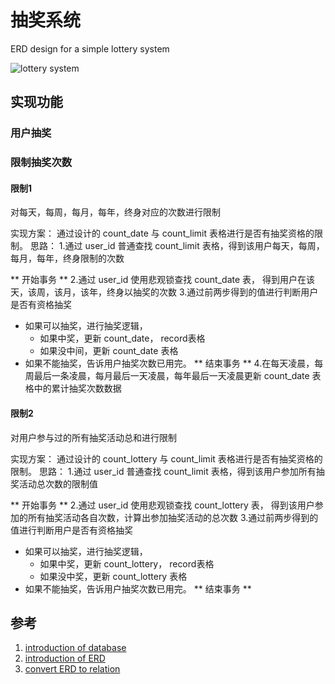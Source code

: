 # 抽奖系统
ERD design for a simple lottery system

![lottery system](https://blog-1300663127.cos.ap-shanghai.myqcloud.com/BackEnd_Notes/database/lottery_ERD2.png)

## 实现功能
### 用户抽奖

### 限制抽奖次数
#### 限制1
对每天，每周，每月，每年，终身对应的次数进行限制

实现方案：
通过设计的 count_date 与 count_limit 表格进行是否有抽奖资格的限制。
思路：
1.通过 user_id 普通查找 count_limit 表格，得到该用户每天，每周，每月，每年，终身限制的次数

** 开始事务 **
2.通过 user_id 使用悲观锁查找 count_date 表， 得到用户在该天，该周，该月，该年，终身以抽奖的次数
3.通过前两步得到的值进行判断用户是否有资格抽奖
- 如果可以抽奖，进行抽奖逻辑，
  - 如果中奖，更新 count_date， record表格
  - 如果没中间，更新 count_date 表格
- 如果不能抽奖，告诉用户抽奖次数已用完。
** 结束事务 **
4.在每天凌晨，每周最后一条凌晨，每月最后一天凌晨，每年最后一天凌晨更新 count_date 表格中的累计抽奖次数数据

#### 限制2
对用户参与过的所有抽奖活动总和进行限制

实现方案：
通过设计的 count_lottery 与 count_limit 表格进行是否有抽奖资格的限制。
思路：
1.通过 user_id 普通查找 count_limit 表格，得到该用户参加所有抽奖活动总次数的限制值

** 开始事务 **
2.通过 user_id 使用悲观锁查找 count_lottery 表， 得到该用户参加的所有抽奖活动各自次数，计算出参加抽奖活动的总次数
3.通过前两步得到的值进行判断用户是否有资格抽奖
- 如果可以抽奖，进行抽奖逻辑，
  - 如果中奖，更新 count_lottery， record表格
  - 如果没中奖，更新 count_lottery 表格
- 如果不能抽奖，告诉用户抽奖次数已用完。
** 结束事务 **


## 参考
1. [introduction of database](https://github.com/CornPrincess/Backend_Notes/blob/master/notes/%E6%95%B0%E6%8D%AE%E5%BA%93/%E6%95%B0%E6%8D%AE%E5%BA%93%E5%9F%BA%E7%A1%80/%E4%B8%80%E3%80%81%E6%95%B0%E6%8D%AE%E5%BA%93%E7%AE%80%E4%BB%8B.md)
2. [introduction of ERD](https://github.com/CornPrincess/Backend_Notes/blob/master/notes/%E6%95%B0%E6%8D%AE%E5%BA%93/%E6%95%B0%E6%8D%AE%E5%BA%93%E5%9F%BA%E7%A1%80/%E4%BA%8C%E3%80%81ER%E5%9B%BE%E7%AE%80%E4%BB%8B.md)
3. [convert ERD to relation](https://github.com/CornPrincess/Backend_Notes/blob/master/notes/%E6%95%B0%E6%8D%AE%E5%BA%93/%E6%95%B0%E6%8D%AE%E5%BA%93%E5%9F%BA%E7%A1%80/%E4%B8%89%E3%80%81%E5%85%B3%E7%B3%BB%E6%A8%A1%E5%9E%8B%E7%AE%80%E4%BB%8B.md)
